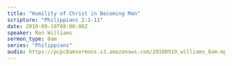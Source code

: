 ```yaml
---
title: "Humility of Christ in Becoming Man"
scripture: "Philippians 2:1-11"
date: 2010-09-19T08:00:00Z
speaker: Ron Williams
sermon_type: 8am
series: "Philippians"
audio: https://pcpc8amsermons.s3.amazonaws.com/20100919_williams_8am.mp3 
---
```



